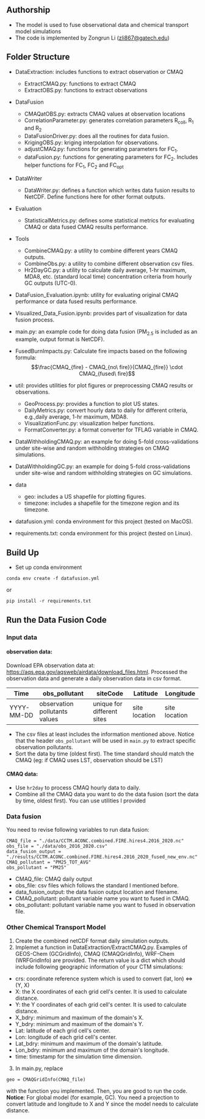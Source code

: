 ## Authorship
* The model is used to fuse observational data and chemical 
transport model simulations
* The code is implemented by Zongrun Li (zli867@gatech.edu)

## Folder Structure
* DataExtraction: includes functions to extract observation or CMAQ
    * ExtractCMAQ.py: functions to extract CMAQ
    * ExtractOBS.py: functions to extract observations
    
* DataFusion
    * CMAQatOBS.py: extracts CMAQ values at observation locations
    * CorrelationParameter.py: generates correlation parameters R<sub>coll</sub>, R<sub>1</sub> and R<sub>2</sub>
    * DataFusionDriver.py: does all the routines for data fusion.
    * KrigingOBS.py: kriging interpolation for observations.
    * adjustCMAQ.py: functions for generating parameters for FC<sub>1</sub>.
    * dataFusion.py: functions for generating parameters for FC<sub>2</sub>. Includes helper functions for 
      FC<sub>1</sub>, FC<sub>2</sub> and FC<sub>opt</sub>
    
* DataWriter
    * DataWriter.py: defines a function which writes data fusion results to NetCDF. Define functions here for other format outputs.

* Evaluation
  * StatisticalMetrics.py: defines some statistical metrics for evaluating CMAQ or data fused CMAQ results performance.

* Tools
  * CombineCMAQ.py: a utility to combine different years CMAQ outputs.
  * CombineObs.py: a utility to combine different observation csv files.
  * Hr2DayGC.py: a utility to calculate daily average, 1-hr maximum, MDA8, etc. (standard local time) concentration criteria from hourly GC outputs (UTC-0).

* DataFusion_Evaluation.ipynb: utility for evaluating original CMAQ performance or data fused results performance.

* Visualized_Data_Fusion.ipynb: provides part of visualization for data fusion process.

* main.py: an example code for doing data fusion (PM<sub>2.5</sub> is included as an example, output format is NetCDF).

* FusedBurnImpacts.py: Calculate fire impacts based on the following formula: $$\frac{CMAQ_{fire} - CMAQ_{no\ fire}}{CMAQ_{fire}} \cdot CMAQ_{fused\ fire}$$

* util: provides utilities for plot figures or preprocessing CMAQ results or observations.
    * GeoProcess.py: provides a function to plot US states.
    * DailyMetrics.py: convert hourly data to daily for different criteria, e.g.,daily average, 1-hr maximum, MDA8.
    * VisualizationFunc.py: visualization helper functions.
    * FormatConverter.py: a format converter for TFLAG variable in CMAQ.

* DataWithholdingCMAQ.py: an example for doing 5-fold cross-validations under site-wise and random withholding strategies on CMAQ simulations.

* DataWithholdingGC.py: an example for doing 5-fold cross-validations under site-wise and random withholding strategies on GC simulations.

* data
    * geo: includes a US shapefile for plotting figures.
    * timezone: includes a shapefile for the timezone region and its timezone.
* datafusion.yml: conda environment for this project (tested on MacOS).
* requirements.txt: conda environment for this project (tested on Linux).

## Build Up
* Set up conda environment 
```
conda env create -f datafusion.yml
```
or
```
pip install -r requirements.txt
```
## Run the Data Fusion Code
### Input data
#### observation data:
Download EPA observation data at: https://aqs.epa.gov/aqsweb/airdata/download_files.html.
Processed the observation data and generate a daily observation data in csv format. 

| Time | obs_pollutant |siteCode|Latitude|Longitude|
| ------ | ----| ------ | ----| ------ |
| YYYY-MM-DD | observation pollutants values| unique for different sites | site location| site location |

* The csv files at least includes the information mentioned above. Notice that the header ```obs_pollutant``` will
be used in ```main.py``` to extract specific observation pollutants.
* Sort the data by time (oldest first). The time standard should match the CMAQ (eg: if CMAQ uses LST, observation 
  should be LST)

#### CMAQ data:
* Use ```hr2day``` to process CMAQ hourly data to daily.
* Combine all the CMAQ data you want to do the data fusion (sort the data by time, oldest first). You can use utilities 
  I provided

### Data fusion
You need to revise following variables to run data fusion:
```
CMAQ_file = "./data/CCTM.ACONC.combined.FIRE.hires4.2016_2020.nc"
obs_file = "./data/obs_2016_2020.csv"
data_fusion_output = "./results/CCTM.ACONC.combined.FIRE.hires4.2016_2020_fused_new_env.nc"
CMAQ_pollutant = "PM25_TOT_AVG"
obs_pollutant = "PM25"
```

* CMAQ_file: CMAQ daily output
* obs_file: csv files which follows the standard I mentioned before.
* data_fusion_output: the data fusion output location and filename.
* CMAQ_pollutant: pollutant variable name you want to fused in CMAQ.
* obs_pollutant: pollutant variable name you want to fused in observation file.

### Other Chemical Transport Model
1. Create the combined netCDF format daily simulation outputs.
2. Implemet a function in DataExtraction/ExtractCMAQ.py. Examples of GEOS-Chem (GCGridInfo), CMAQ (CMAQGridInfo), WRF-Chem (WRFGridInfo) are provided. The return value is a dict which should include following geographic information of your CTM simulations: 
* crs: coordinate reference system which is used to convert (lat, lon) $\Leftrightarrow$ (Y, X)
* X: the X coordinates of each grid cell's center. It is used to calculate distance.
* Y: the Y coordinates of each grid cell's center. It is used to calculate distance.
* X_bdry: minimum and maximum of the domain's X.
* Y_bdry: minimum and maximum of the domain's Y.
* Lat: latitude of each grid cell's center.
* Lon: longitude of each grid cell's center.
* Lat_bdry: minimum and maximum of the domain's latitude.
* Lon_bdry: minimum and maximum of the domain's longitude.
* time: timestamp for the simulation time dimension.

3. In main.py, replace 
```
geo = CMAQGridInfo(CMAQ_file)
```
with the function you implemented. Then, you are good to run the code.
<br>
**Notice**: For global model (for example, GC). You need a projection to convert latitude and longitude to X and Y since the model needs to calculate distance.